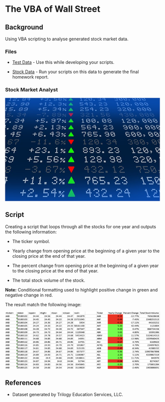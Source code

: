 # The VBA of Wall Street

## Background

Using VBA scripting to analyse generated stock market data. 

### Files

* [Test Data](Resources/alphabetical_testing.xlsx) - Use this while developing your scripts.

* [Stock Data](Resources/Multiple_year_stock_data.xlsx) - Run your scripts on this data to generate the final homework report.

### Stock Market Analyst

![alt=""](Images/stockmarket.jpg)

## Script

Creating a script that loops through all the stocks for one year and outputs the following information:

  * The ticker symbol.

  * Yearly change from opening price at the beginning of a given year to the closing price at the end of that year.

  * The percent change from opening price at the beginning of a given year to the closing price at the end of that year.

  * The total stock volume of the stock.

**Note:** Conditional formatting used to highlight positive change in green and negative change in red.

The result match the following image:

![moderate_solution](Images/moderate_solution.png)

## References

* Dataset generated by Trilogy Education Services, LLC.


